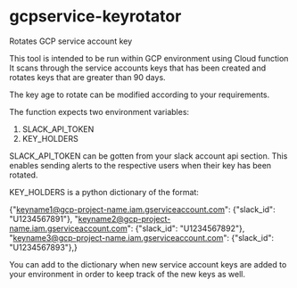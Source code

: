 # gcpservice-keyrotator
Rotates GCP service account key

This tool is intended to be run within GCP environment using Cloud function
It scans through the service accounts keys that has been created and rotates keys that are greater than 90 days.

The key age to rotate can be modified according to your requirements.

The function expects two environment variables:
1. SLACK_API_TOKEN
2. KEY_HOLDERS

SLACK_API_TOKEN can be gotten from your slack account api section. This enables sending alerts to the respective users when their key has been rotated.

KEY_HOLDERS is a python dictionary of the format:

{"keyname1@gcp-project-name.iam.gserviceaccount.com": {"slack_id": "U1234567891"}, "keyname2@gcp-project-name.iam.gserviceaccount.com": {"slack_id": "U1234567892"}, "keyname3@gcp-project-name.iam.gserviceaccount.com": {"slack_id": "U1234567893"},}

You can add to the dictionary when new service account keys are added to your environment in order to keep track of the new keys as well.
